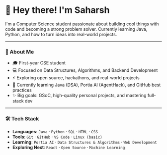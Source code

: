 

# 👋 Hey there! I'm Saharsh

I'm a Computer Science student passionate about building cool things with code and becoming a strong problem solver. Currently learning Java, Python, and how to turn ideas into real-world projects.

---

### 🚀 About Me

- 🎓 First-year CSE student
- 💻 Focused on Data Structures, Algorithms, and Backend Development
- ⚡ Exploring open source, hackathons, and real-world projects
- 🌱 Currently learning Java (DSA), Portia AI (AgentHack), and GitHub best practices
- ✨ Big goals: GSoC, high-quality personal projects, and mastering full-stack dev

---

### 🛠️ Tech Stack

- **Languages**: `Java` · `Python` · `SQL` · `HTML` · `CSS`
- **Tools**: `Git` · `GitHub` · `VS Code` · `Linux (basic)`
- **Learning**: `Portia AI` · `Data Structures & Algorithms` · `Web Development`
- **Exploring Next**: `React` · `Open Source` · `Machine Learning`




